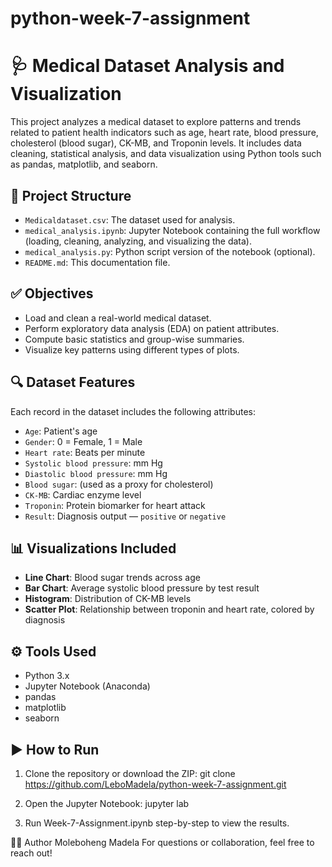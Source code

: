 # python-week-7-assignment
# 🩺 Medical Dataset Analysis and Visualization

This project analyzes a medical dataset to explore patterns and trends related to patient health indicators such as age, heart rate, blood pressure, cholesterol (blood sugar), CK-MB, and Troponin levels. It includes data cleaning, statistical analysis, and data visualization using Python tools such as pandas, matplotlib, and seaborn.

## 📌 Project Structure

- `Medicaldataset.csv`: The dataset used for analysis.
- `medical_analysis.ipynb`: Jupyter Notebook containing the full workflow (loading, cleaning, analyzing, and visualizing the data).
- `medical_analysis.py`: Python script version of the notebook (optional).
- `README.md`: This documentation file.

## ✅ Objectives

- Load and clean a real-world medical dataset.
- Perform exploratory data analysis (EDA) on patient attributes.
- Compute basic statistics and group-wise summaries.
- Visualize key patterns using different types of plots.

## 🔍 Dataset Features

Each record in the dataset includes the following attributes:

- `Age`: Patient's age  
- `Gender`: 0 = Female, 1 = Male  
- `Heart rate`: Beats per minute  
- `Systolic blood pressure`: mm Hg  
- `Diastolic blood pressure`: mm Hg  
- `Blood sugar`: (used as a proxy for cholesterol)  
- `CK-MB`: Cardiac enzyme level  
- `Troponin`: Protein biomarker for heart attack  
- `Result`: Diagnosis output — `positive` or `negative`

## 📊 Visualizations Included

- **Line Chart**: Blood sugar trends across age  
- **Bar Chart**: Average systolic blood pressure by test result  
- **Histogram**: Distribution of CK-MB levels  
- **Scatter Plot**: Relationship between troponin and heart rate, colored by diagnosis  

## ⚙️ Tools Used

- Python 3.x  
- Jupyter Notebook (Anaconda)  
- pandas  
- matplotlib  
- seaborn  

## ▶️ How to Run

1. Clone the repository or download the ZIP:
   git clone https://github.com/LeboMadela/python-week-7-assignment.git

2. Open the Jupyter Notebook:
   jupyter lab

3. Run Week-7-Assignment.ipynb step-by-step to view the results.

🙋‍♀️ Author
Moleboheng Madela
For questions or collaboration, feel free to reach out!


